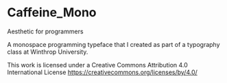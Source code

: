 # Caffeine_Mono
Aesthetic for programmers

A monospace programming typeface that I created as part of a typography class at Winthrop University. 

This work is licensed under a Creative Commons Attribution 4.0 International License
https://creativecommons.org/licenses/by/4.0/
